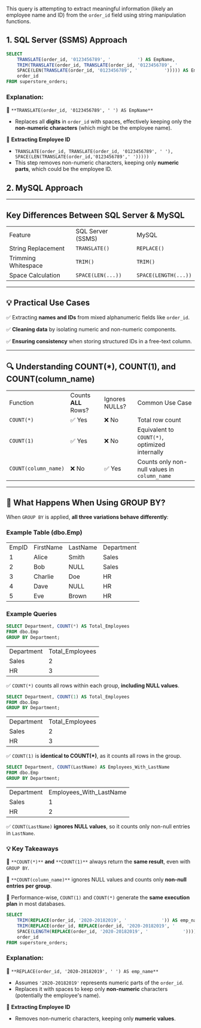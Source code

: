 This query is attempting to extract meaningful information (likely an employee name and ID) from the `order_id` field using string manipulation functions.

## **1. SQL Server (SSMS) Approach**

```SQL
SELECT
    TRANSLATE(order_id, '0123456789', '          ') AS EmpName,
    TRIM(TRANSLATE(order_id, TRANSLATE(order_id, '0123456789', '          '),
    SPACE(LEN(TRANSLATE(order_id, '0123456789', '          '))))) AS EmpID,
    order_id
FROM superstore_orders;
```

### **Explanation:**

🔹 `**TRANSLATE(order_id, '0123456789', ' ') AS EmpName**`

- Replaces all **digits** in `order_id` with spaces, effectively keeping only the **non-numeric characters** (which might be the employee name).

🔹 **Extracting Employee ID**

- `TRANSLATE(order_id, TRANSLATE(order_id, '0123456789', ' '), SPACE(LEN(TRANSLATE(order_id,'0123456789',' ')))))`
- This step removes non-numeric characters, keeping only **numeric parts**, which could be the employee ID.

## **2. MySQL Approach**

---

## Key Differences Between SQL Server & MySQL

|   |   |   |
|---|---|---|
|Feature|SQL Server (SSMS)|MySQL|
|String Replacement|`TRANSLATE()`|`REPLACE()`|
|Trimming Whitespace|`TRIM()`|`TRIM()`|
|Space Calculation|`SPACE(LEN(...))`|`SPACE(LENGTH(...))`|

---

## 💡 Practical Use Cases

✅ Extracting **names and IDs** from mixed alphanumeric fields like `order_id`.

✅ **Cleaning data** by isolating numeric and non-numeric components.

✅ **Ensuring consistency** when storing structured IDs in a free-text column.

---

## 🔍 Understanding COUNT(*), COUNT(1), and COUNT(column_name)

|   |   |   |   |
|---|---|---|---|
|Function|Counts **ALL** Rows?|Ignores NULLs?|Common Use Case|
|`COUNT(*)`|✅ Yes|❌ No|Total row count|
|`COUNT(1)`|✅ Yes|❌ No|Equivalent to `COUNT(*)`, optimized internally|
|`COUNT(column_name)`|❌ No|✅ Yes|Counts only non-null values in `column_name`|

---

## 🔹 What Happens When Using GROUP BY?

When `GROUP BY` is applied, **all three variations behave differently**:

### **Example Table (dbo.Emp)**

|   |   |   |   |
|---|---|---|---|
|EmpID|FirstName|LastName|Department|
|1|Alice|Smith|Sales|
|2|Bob|NULL|Sales|
|3|Charlie|Doe|HR|
|4|Dave|NULL|HR|
|5|Eve|Brown|HR|

### **Example Queries**

```SQL
SELECT Department, COUNT(*) AS Total_Employees
FROM dbo.Emp
GROUP BY Department;
```

|   |   |
|---|---|
|Department|Total_Employees|
|Sales|2|
|HR|3|

✅ `COUNT(*)` counts all rows within each group, **including NULL values**.

```SQL
SELECT Department, COUNT(1) AS Total_Employees
FROM dbo.Emp
GROUP BY Department;
```

|   |   |
|---|---|
|Department|Total_Employees|
|Sales|2|
|HR|3|

✅ `COUNT(1)` is **identical to COUNT(*)**, as it counts all rows in the group.

```SQL
SELECT Department, COUNT(LastName) AS Employees_With_LastName
FROM dbo.Emp
GROUP BY Department;
```

|   |   |
|---|---|
|Department|Employees_With_LastName|
|Sales|1|
|HR|2|

✅ `COUNT(LastName)` **ignores NULL values**, so it counts only non-null entries in `LastName`.

### **💡 Key Takeaways**

🔹 `**COUNT(*)**` **and** `**COUNT(1)**` always return the **same result**, even with `GROUP BY`.

🔹 `**COUNT(column_name)**` ignores NULL values and counts only **non-null entries per group**.

🔹 Performance-wise, `COUNT(1)` and `COUNT(*)` generate the **same execution plan** in most databases.

```SQL
SELECT
    TRIM(REPLACE(order_id, '2020-20182019', '             ')) AS emp_name,
    TRIM(REPLACE(order_id, REPLACE(order_id, '2020-20182019', '             '),
    SPACE(LENGTH(REPLACE(order_id, '2020-20182019', '             '))))) AS emp_id,
    order_id
FROM superstore_orders;
```

### **Explanation:**

🔹 `**REPLACE(order_id, '2020-20182019', ' ') AS emp_name**`

- Assumes `'2020-20182019'` represents numeric parts of the `order_id`.
- Replaces it with spaces to keep only **non-numeric** characters (potentially the employee's name).

🔹 **Extracting Employee ID**

- Removes non-numeric characters, keeping only **numeric values**.